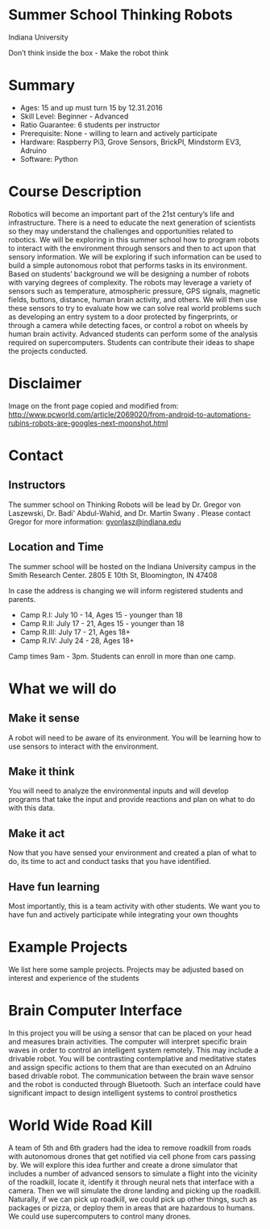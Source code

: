# Summer School Thinking Robots 

Indiana University

Don’t think inside the box - Make the robot think

# Summary

* Ages: 15 and up must turn 15 by 12.31.2016
* Skill Level: Beginner - Advanced
* Ratio Guarantee: 6 students per instructor
* Prerequisite: None - willing to learn and actively participate
* Hardware: Raspberry Pi3, Grove Sensors, BrickPI, Mindstorm EV3, Adruino
* Software: Python

# Course Description

Robotics will become an important part of  the 21st century’s life and infrastructure. There is a need to educate the next generation of scientists so they may understand the challenges and opportunities related to robotics. We will be exploring in this summer school how to program robots to interact with the environment through sensors and then to act upon that sensory information. We will be exploring if such information can be used to build a simple autonomous robot that performs tasks in  its environment. Based on students’ background we will be designing a number of robots with varying degrees of complexity. The robots may leverage a variety of sensors such as temperature, atmospheric pressure, GPS signals,  magnetic fields, buttons, distance, human brain activity, and others. We will then use these sensors to try to evaluate how we can solve real world problems such as developing an entry system to a door protected by fingerprints, or through a camera while detecting faces, or control a robot on wheels by human brain activity. Advanced students can perform some of the analysis required on supercomputers. Students can contribute their ideas to shape the projects conducted.

# Disclaimer

Image on the front page copied and modified from: http://www.pcworld.com/article/2069020/from-android-to-automations-rubins-robots-are-googles-next-moonshot.html 

# Contact

## Instructors

The summer school on Thinking Robots will be lead by Dr. Gregor von Laszewski, Dr. Badi' Abdul-Wahid, and Dr. Martin Swany . Please contact Gregor for more information:  gvonlasz@indiana.edu 

## Location and Time

The summer school will be hosted on the Indiana University campus in the Smith Research Center.
2805 E 10th St, Bloomington, IN 47408

In case the address is changing we will inform  registered students and parents.

* Camp R.I:    July 10 - 14, Ages 15 - younger than 18
* Camp R.II:   July 17 - 21, Ages 15 - younger than 18
* Camp R.III:  July 17 - 21, Ages 18+
* Camp R.IV:  July 24 - 28, Ages 18+

Camp times 9am - 3pm. Students can enroll in more than one camp.

# What we will do 

## Make it sense

A robot will need to be aware of its environment. You will be learning how to use sensors to interact with the environment.

## Make it think

You will need to analyze  the environmental inputs and will develop programs that take the input and provide reactions and plan on what to do with this data.

## Make it act

Now that you have sensed your environment and created a plan of what to do, its time to act and conduct tasks that you have identified.

## Have fun learning

Most importantly, this is a team activity with other students. We want you to have fun and actively participate while integrating your own thoughts

# Example Projects

We list here some sample projects. Projects may be adjusted based on interest and experience of the students

# Brain Computer Interface 

In this project you will be using a sensor that can be placed on your head and measures brain activities. The computer will interpret specific brain waves in order to control an intelligent system remotely. This may include a drivable robot. You will be contrasting contemplative and meditative states and assign specific actions to them that are than executed on an Adruino based drivable robot. The communication between the brain wave sensor and the robot is conducted through Bluetooth. Such an interface could have significant impact to design intelligent systems to control prosthetics

# World Wide Road Kill

A team of 5th and 6th graders had the idea to remove roadkill from roads with autonomous drones that get notified via cell phone from cars passing by. We will explore this idea further and create a drone simulator that includes a number of advanced sensors to simulate a flight into the vicinity of the roadkill, locate it, identify it through neural nets that interface with a camera. Then we will simulate the drone landing and picking up the roadkill. Naturally, if we can pick up roadkill, we could pick up other things, such as packages or pizza, or deploy them in areas that are hazardous to humans. We could use supercomputers to control many drones.



